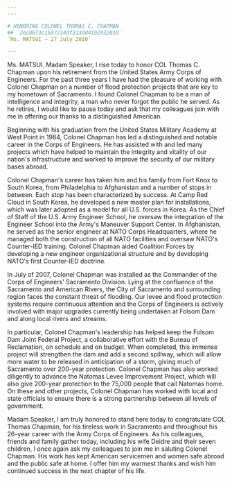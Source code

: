 ```yaml
---
---

# HONORING COLONEL THOMAS C. CHAPMAN
## `2ecd673c1507214df313dd4192932019`
`Ms. MATSUI — 27 July 2010`

---
```



Ms. MATSUI. Madam Speaker, I rise today to honor COL Thomas C. 
Chapman upon his retirement from the United States Army Corps of 
Engineers. For the past three years I have had the pleasure of working 
with Colonel Chapman on a number of flood protection projects that are 
key to my hometown of Sacramento. I found Colonel Chapman to be a man 
of intelligence and integrity, a man who never forgot the public he 
served. As he retires, I would like to pause today and ask that my 
colleagues join with me in offering our thanks to a distinguished 
American.

Beginning with his graduation from the United States Military Academy 
at West Point in 1984, Colonel Chapman has led a distinguished and 
notable career in the Corps of Engineers. He has assisted with and led 
many projects which have helped to maintain the integrity and vitality 
of our nation's infrastructure and worked to improve the security of 
our military bases abroad.

Colonel Chapman's career has taken him and his family from Fort Knox 
to South Korea, from Philadelphia to Afghanistan and a number of stops 
in between. Each stop has been characterized by success. At Camp Red 
Cloud in South Korea, he developed a new master plan for installations, 
which was later adopted as a model for all U.S. forces in Korea. As the 
Chief of Staff of the U.S. Army Engineer School, he oversaw the 
integration of the Engineer School into the Army's Maneuver Support 
Center. In Afghanistan, he served as the senior engineer at NATO Corps 
Headquarters, where he managed both the construction of all NATO 
facilities and oversaw NATO's Counter-IED training. Colonel Chapman 
aided Coalition Forces by developing a new engineer organizational 
structure and by developing NATO's first Counter-IED doctrine.

In July of 2007, Colonel Chapman was installed as the Commander of 
the Corps of Engineers' Sacramento Division. Lying at the confluence of 
the Sacramento and American Rivers, the City of Sacramento and 
surrounding region faces the constant threat of flooding. Our levee and 
flood protection systems require continuous attention and the Corps of 
Engineers is actively involved with major upgrades currently being 
undertaken at Folsom Dam and along local rivers and streams.

In particular, Colonel Chapman's leadership has helped keep the 
Folsom Dam Joint Federal Project, a collaborative effort with the 
Bureau of Reclamation, on schedule and on budget. When completed, this 
immense project will strengthen the dam and add a second spillway, 
which will allow more water to be released in anticipation of a storm, 
giving much of Sacramento over 200-year protection. Colonel Chapman has 
also worked diligently to advance the Natomas Levee Improvement 
Project, which will also give 200-year protection to the 75,000 people 
that call Natomas home. On these and other projects, Colonel Chapman 
has worked with local and state officials to ensure there is a strong 
partnership between all levels of government.



Madam Speaker, I am truly honored to stand here today to congratulate 
COL Thomas Chapman, for his tireless work in Sacramento and throughout 
his 26-year career with the Army Corps of Engineers. As his colleagues, 
friends and family gather today, including his wife Deidre and their 
seven children, I once again ask my colleagues to join me in saluting 
Colonel Chapman. His work has kept American servicemen and women safe 
abroad and the public safe at home. I offer him my warmest thanks and 
wish him continued success in the next chapter of his life.
